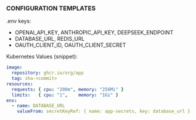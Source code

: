 ### CONFIGURATION TEMPLATES

.env keys:
- OPENAI_API_KEY, ANTHROPIC_API_KEY, DEEPSEEK_ENDPOINT
- DATABASE_URL, REDIS_URL
- OAUTH_CLIENT_ID, OAUTH_CLIENT_SECRET

Kubernetes Values (snippet):
```yaml
image:
  repository: ghcr.io/org/app
  tag: sha-<commit>
resources:
  requests: { cpu: "200m", memory: "256Mi" }
  limits:   { cpu: "1",    memory: "1Gi" }
env:
  - name: DATABASE_URL
    valueFrom: secretKeyRef: { name: app-secrets, key: database_url }
```

